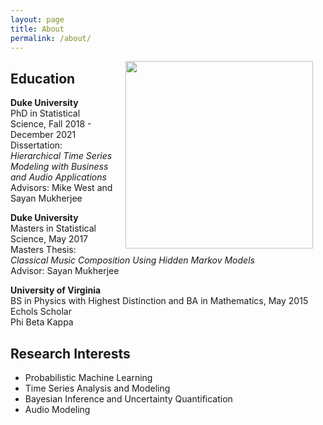 ```yaml
---
layout: page
title: About
permalink: /about/
---
```


<!-- <a href="url"><img src="https://aky4wn.github.io/Anna Yanchenko  002.jpg" height="auto" width="300" style="border-radius:50%;float: right" hspace="20"></a> -->
<a href="url"><img src="https://aky4wn.github.io/Anna Yanchenko  002.jpg" height="auto" width="300" style="float: right" hspace="20"></a>

## Education

**Duke University**<br/>
PhD in Statistical Science, Fall 2018 - December 2021 <br/>
Dissertation: *Hierarchical Time Series Modeling with Business and Audio Applications* <br/>
Advisors: Mike West and Sayan Mukherjee<br/>

**Duke University**<br/>
Masters in Statistical Science, May 2017<br/>
Masters Thesis: *Classical Music Composition Using Hidden Markov Models* <br/>
Advisor: Sayan Mukherjee<br/>

**University of Virginia**<br/>
BS in Physics with Highest Distinction and BA in Mathematics, May 2015<br/>
Echols Scholar<br/>
Phi Beta Kappa<br/>

## Research Interests
- Probabilistic Machine Learning
- Time Series Analysis and Modeling
- Bayesian Inference and Uncertainty Quantification
- Audio Modeling
